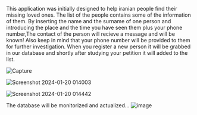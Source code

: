 This application was initially designed to help iranian people find their missing loved ones.
The list of the people contains some of the information of them.
By inserting the name and the surname of one person and introducing  the place and the time you have seen them plus your phone number,The contact of the person will recieve a message and will be known!
Also keep in mind that your phone number will be provided to them for further investigation.
When you register a new person it will be grabbed in our database and shortly after studying your petition it will added to the list.

![Capture](https://github.com/delbandb/Findmypeople/assets/147759857/24d8351c-af6b-4822-934a-7c4460058638)

![Screenshot 2024-01-20 014003](https://github.com/delbandb/Findmypeople/assets/147759857/6b39aabc-8972-4b70-8193-a39133b990a8)

![Screenshot 2024-01-20 014442](https://github.com/delbandb/Findmypeople/assets/147759857/19abfc9e-4ef7-440c-9d83-e97a6656ae35)


The database will be monitorized and actualized...
![image](https://github.com/delbandb/Findmypeople/assets/147759857/a44faea5-623c-46ba-a404-a9a296365007)

